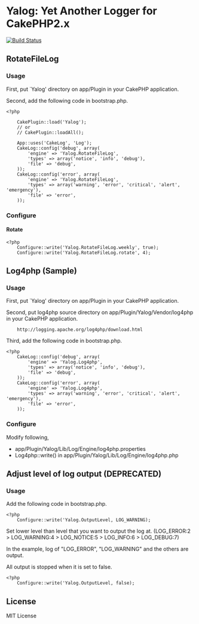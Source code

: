 # Yalog: Yet Another Logger for CakePHP2.x #

[![Build Status](https://secure.travis-ci.org/k1LoW/yalog.png?branch=2.0)](http://travis-ci.org/k1LoW/yalog)

## RotateFileLog ##

### Usage ###

First, put `Yalog' directory on app/Plugin in your CakePHP application.

Second, add the following code in bootstrap.php.

    <?php
    
        CakePlugin::load('Yalog');
        // or
        // CakePlugin::loadAll();

        App::uses('CakeLog', 'Log');
        CakeLog::config('debug', array(
            'engine' => 'Yalog.RotateFileLog',
            'types' => array('notice', 'info', 'debug'),
            'file' => 'debug',
        ));
        CakeLog::config('error', array(
            'engine' => 'Yalog.RotateFileLog',
            'types' => array('warning', 'error', 'critical', 'alert', 'emergency'),
            'file' => 'error',
        ));


### Configure ###

#### Rotate ####

    <?php
        Configure::write('Yalog.RotateFileLog.weekly', true);
        Configure::write('Yalog.RotateFileLog.rotate', 4);

## Log4php (Sample) ##

### Usage ###

First, put `Yalog' directory on app/Plugin in your CakePHP application.

Second, put log4php source directory on app/Plugin/Yalog/Vendor/log4php in your CakePHP application.

        http://logging.apache.org/log4php/download.html
        
Third, add the following code in bootstrap.php.

    <?php
        CakeLog::config('debug', array(
            'engine' => 'Yalog.Log4php',
            'types' => array('notice', 'info', 'debug'),
            'file' => 'debug',
        ));
        CakeLog::config('error', array(
            'engine' => 'Yalog.Log4php',
            'types' => array('warning', 'error', 'critical', 'alert', 'emergency'),
            'file' => 'error',
        ));

### Configure ###

Modify following,

- app/Plugin/Yalog/Lib/Log/Engine/log4php.properties
- Log4php::write() in app/Plugin/Yalog/Lib/Log/Engine/log4php.php 
        
## Adjust level of log output (DEPRECATED) ##

### Usage ###

Add the following code in bootstrap.php.

    <?php
        Configure::write('Yalog.OutputLevel, LOG_WARNING);

Set lower level than level that you want to output the log at.
(LOG_ERROR:2 > LOG_WARNING:4 > LOG_NOTICE:5 > LOG_INFO:6 > LOG_DEBUG:7)

In the example, log of "LOG_ERROR", "LOG_WARNING" and the others are output.
        
All output is stopped when it is set to false.
        
    <?php
        Configure::write('Yalog.OutputLevel, false);

## License

MIT License
